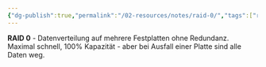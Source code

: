 ```yaml
---
{"dg-publish":true,"permalink":"/02-resources/notes/raid-0/","tags":["raid/striping","performance/keine-redundanz","hardware"],"noteIcon":"","updated":"2025-09-05T10:12:30.000+02:00"}
---
```



**RAID 0** - Datenverteilung auf mehrere Festplatten ohne Redundanz.
Maximal schnell, 100% Kapazität - aber bei Ausfall einer Platte sind alle Daten weg.
